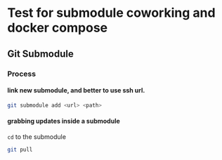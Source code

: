 # Test for submodule coworking and docker compose

## Git Submodule

### Process

#### link new submodule, and better to use ssh url.

```bash
git submodule add <url> <path>
```

#### grabbing updates inside a submodule

`cd` to the submodule

```bash
git pull
```
